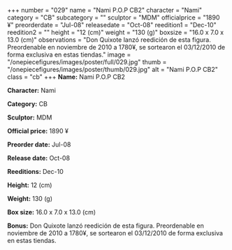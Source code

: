 +++
number = "029"
name = "Nami P.O.P CB2"
character = "Nami"
category = "CB"
subcategory = ""
sculptor = "MDM"
officialprice = "1890 ¥"
preorderdate = "Jul-08"
releasedate = "Oct-08"
reedition1 = "Dec-10"
reedition2 = ""
height = "12 (cm)"
weight = "130 (g)"
boxsize = "16.0 x 7.0 x 13.0 (cm)"
observations = "Don Quixote lanzó reedición de esta figura. Preordenable en noviembre de 2010 a 1780¥, se sortearon el 03/12/2010 de forma exclusiva en estas tiendas."
image = "/onepiecefigures/images/poster/full/029.jpg"
thumb = "/onepiecefigures/images/poster/thumb/029.jpg"
alt = "Nami P.O.P CB2"
class = "cb"
+++
**Name:** Nami P.O.P CB2

**Character:** Nami

**Category:** CB 

**Sculptor:** MDM

**Official price:** 1890 ¥

**Preorder date:** Jul-08

**Release date:** Oct-08

**Reeditions:** Dec-10

**Height:** 12 (cm)

**Weight:** 130 (g)

**Box size:** 16.0 x 7.0 x 13.0 (cm)

**Bonus:** Don Quixote lanzó reedición de esta figura. Preordenable en noviembre de 2010 a 1780¥, se sortearon el 03/12/2010 de forma exclusiva en estas tiendas.